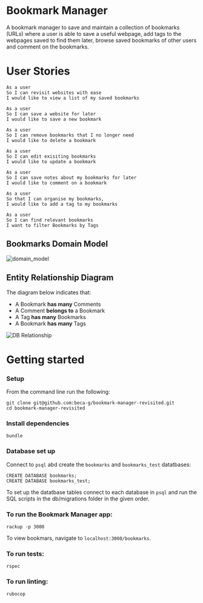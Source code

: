 Bookmark Manager
================

A bookmark manager to save and maintain a collection of bookmarks (URLs) where a user is able to save a useful webpage, add tags to the webpages saved to find them later, browse saved bookmarks of other users and comment on the bookmarks. 

User Stories
============
```
As a user
So I can revisit websites with ease
I would like to view a list of my saved bookmarks
```
```
As a user 
So I can save a website for later
I would like to save a new bookmark
```
```
As a user 
So I can remove bookmarks that I no longer need
I would like to delete a bookmark
```
```
As a user 
So I can edit exisiting bookmarks 
I would like to update a bookmark
```
```
As a user 
So I can save notes about my bookmarks for later
I would like to comment on a bookmark
```
```
As a user 
So that I can organise my bookmarks,
I would like to add a tag to my bookmarks
```
```
As a user
So I can find relevant bookmarks
I want to filter Bookmarks by Tags
```

## Bookmarks Domain Model
![domain_model](https://imgur.com/LjlXqNj.png)

## Entity Relationship Diagram

The diagram below indicates that:
- A Bookmark **has many** Comments
- A Comment **belongs to** a Bookmark
- A Tag **has many** Bookmarks
- A Bookmark **has many** Tags

![DB Relationship](https://imgur.com/q9hvWl2.png)


Getting started
================

### Setup

From the command line run the following:
```
git clone git@github.com:beca-g/bookmark-manager-revisited.git
cd bookmark-manager-revisited
```
### Install dependencies
```
bundle
```

### Database set up

Connect to `psql` abd create the `bookmarks` and `bookmarks_test` datatbases:

```
CREATE DATABASE bookmarks;
CREATE DATABASE bookmarks_test;
```

To set up the datatbase tables connect to each database in `psql` and run the SQL scripts in the db/migrations folder in the given order.


### To run the Bookmark Manager app:
```
rackup -p 3000
```

To view bookmars, navigate to `localhost:3000/bookmarks`.

### To run tests:
```
rspec
```

### To run linting:
```
rubocop
```
